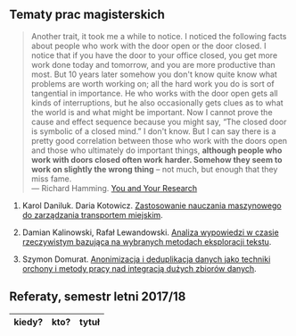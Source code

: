 ## Tematy prac magisterskich

> Another trait, it took me a while to notice. I noticed the following
> facts about people who work with the door open or the door closed. I
> notice that if you have the door to your office closed, you get more
> work done today and tomorrow, and you are more productive than
> most. But 10 years later somehow you don't know quite know what
> problems are worth working on; all the hard work you do is sort of
> tangential in importance. He who works with the door open gets all
> kinds of interruptions, but he also occasionally gets clues as to what
> the world is and what might be important. Now I cannot prove the cause
> and effect sequence because you might say, “The closed door is
> symbolic of a closed mind.” I don't know. But I can say there is a
> pretty good correlation between those who work with the doors open and
> those who ultimately do important things, **although people who work
> with doors closed often work harder. Somehow they seem to work on
> slightly the wrong thing** – not much, but enough that they miss fame.<br>
> — Richard Hamming. [You and Your Research](http://www.cs.virginia.edu/~robins/YouAndYourResearch.html)

1. Karol Daniluk. Daria Kotowicz.
[Zastosowanie nauczania maszynowego do zarządzania transportem miejskim](https://github.com/dkotowicz/praca_magisterska).

1. Damian Kalinowski, Rafał Lewandowski.
[Analiza wypowiedzi w czasie rzeczywistym bazująca na wybranych metodach eksploracji tekstu](https://github.com/lafreak/mgr).

1. Szymon Domurat.
[Anonimizacja i deduplikacja danych jako techniki orchony i metody pracy nad integracją dużych zbiorów danych](https://github.com/sdomurat/mgr).


## Referaty, semestr letni 2017/18

| kiedy?     | kto?            | tytuł |
| :--------- | :-------------- | :---- |
